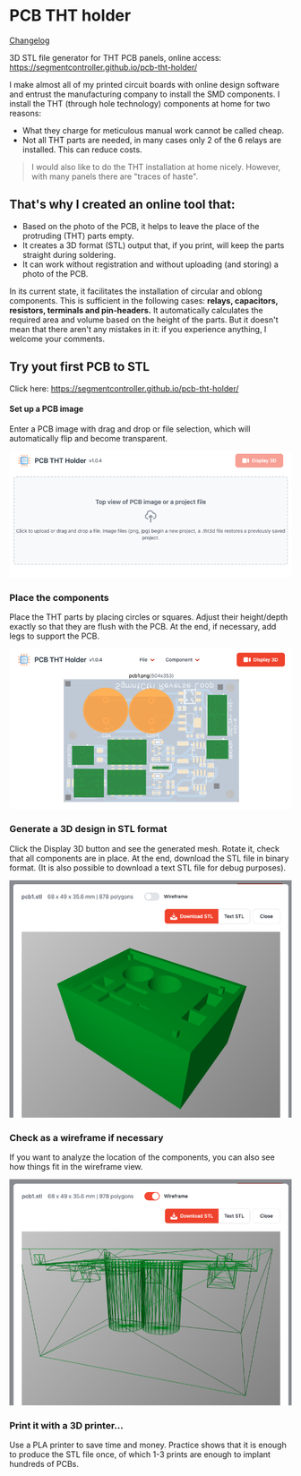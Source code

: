 # PCB THT holder

[Changelog](CHANGELOG.md)

3D STL file generator for THT PCB panels, online access: https://segmentcontroller.github.io/pcb-tht-holder/

I make almost all of my printed circuit boards with online design software and entrust the manufacturing company to install the SMD components. I install the THT (through hole technology) components at home for two reasons:

- What they charge for meticulous manual work cannot be called cheap.
- Not all THT parts are needed, in many cases only 2 of the 6 relays are installed. This can reduce costs.

> I would also like to do the THT installation at home nicely. However, with many panels there are "traces of haste".

## That's why I created an **online tool** that:

- Based on the photo of the PCB, it helps to leave the place of the protruding (THT) parts empty.
- It creates a 3D format (STL) output that, if you print, will keep the parts straight during soldering.
- It can work without registration and without uploading (and storing) a photo of the PCB.

In its current state, it facilitates the installation of circular and oblong components. This is sufficient in the following cases: **relays, capacitors, resistors, terminals and pin-headers.** It automatically calculates the required area and volume based on the height of the parts. But it doesn't mean that there aren't any mistakes in it: if you experience anything, I welcome your comments.

## Try yout first PCB to STL

Click here: https://segmentcontroller.github.io/pcb-tht-holder/

#### Set up a PCB image

Enter a PCB image with drag and drop or file selection, which will automatically flip and become transparent.

![alt text](./step1.png)

### Place the components

Place the THT parts by placing circles or squares. Adjust their height/depth exactly so that they are flush with the PCB. At the end, if necessary, add legs to support the PCB.

![alt text](./step2.png)

### Generate a 3D design in STL format

Click the Display 3D button and see the generated mesh. Rotate it, check that all components are in place. At the end, download the STL file in binary format. (It is also possible to download a text STL file for debug purposes).

![alt text](./step3.png)

### Check as a wireframe if necessary

If you want to analyze the location of the components, you can also see how things fit in the wireframe view.

![alt text](./step4.png)

### Print it with a 3D printer...

Use a PLA printer to save time and money. Practice shows that it is enough to produce the STL file once, of which 1-3 prints are enough to implant hundreds of PCBs.
